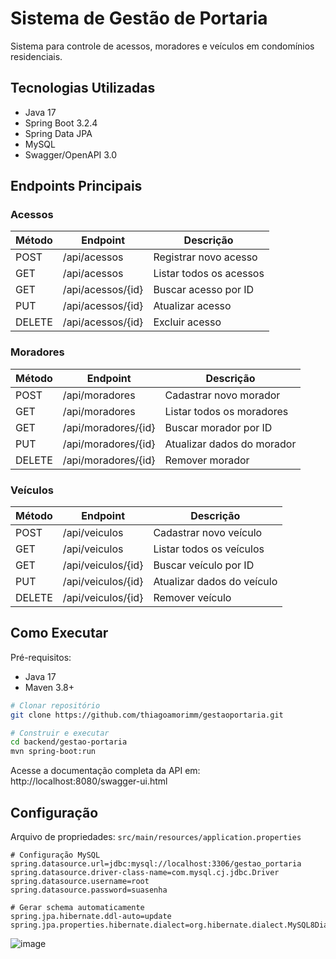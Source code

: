 # Sistema de Gestão de Portaria

Sistema para controle de acessos, moradores e veículos em condomínios residenciais.

## Tecnologias Utilizadas
- Java 17
- Spring Boot 3.2.4
- Spring Data JPA
- MySQL
- Swagger/OpenAPI 3.0

## Endpoints Principais

### Acessos
| Método | Endpoint               | Descrição                          |
|--------|------------------------|------------------------------------|
| POST   | /api/acessos           | Registrar novo acesso              |
| GET    | /api/acessos           | Listar todos os acessos            |
| GET    | /api/acessos/{id}      | Buscar acesso por ID               |
| PUT    | /api/acessos/{id}      | Atualizar acesso                   |
| DELETE | /api/acessos/{id}      | Excluir acesso                     |

### Moradores
| Método | Endpoint                  | Descrição                          |
|--------|---------------------------|------------------------------------|
| POST   | /api/moradores            | Cadastrar novo morador            |
| GET    | /api/moradores            | Listar todos os moradores         |
| GET    | /api/moradores/{id}       | Buscar morador por ID             |
| PUT    | /api/moradores/{id}       | Atualizar dados do morador        |
| DELETE | /api/moradores/{id}       | Remover morador                   |

### Veículos
| Método | Endpoint                     | Descrição                          |
|--------|------------------------------|------------------------------------|
| POST   | /api/veiculos                | Cadastrar novo veículo            |
| GET    | /api/veiculos                | Listar todos os veículos          |
| GET    | /api/veiculos/{id}           | Buscar veículo por ID             |
| PUT    | /api/veiculos/{id}           | Atualizar dados do veículo        |
| DELETE | /api/veiculos/{id}           | Remover veículo                   |

## Como Executar

Pré-requisitos:
- Java 17
- Maven 3.8+

```bash
# Clonar repositório
git clone https://github.com/thiagoamorimm/gestaoportaria.git

# Construir e executar
cd backend/gestao-portaria
mvn spring-boot:run
```

Acesse a documentação completa da API em:  
http://localhost:8080/swagger-ui.html

## Configuração

Arquivo de propriedades: `src/main/resources/application.properties`

```properties
# Configuração MySQL
spring.datasource.url=jdbc:mysql://localhost:3306/gestao_portaria
spring.datasource.driver-class-name=com.mysql.cj.jdbc.Driver
spring.datasource.username=root
spring.datasource.password=suasenha

# Gerar schema automaticamente
spring.jpa.hibernate.ddl-auto=update
spring.jpa.properties.hibernate.dialect=org.hibernate.dialect.MySQL8Dialect
```

![image](https://github.com/user-attachments/assets/1c33328b-9317-4815-8767-f91dc3395370)

